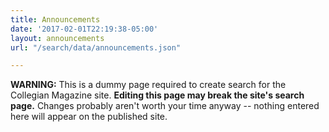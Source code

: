 ```yaml
---
title: Announcements
date: '2017-02-01T22:19:38-05:00'
layout: announcements
url: "/search/data/announcements.json"

---
```

**WARNING:** This is a dummy page required to create search for the Collegian Magazine site. **Editing this page may break the site's search page.** Changes probably aren't worth your time anyway -- nothing entered here will appear on the published site.
